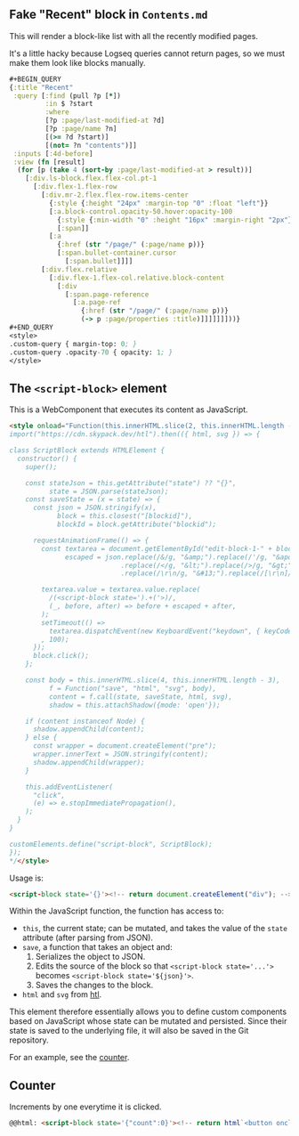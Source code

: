 ## Fake "Recent" block in `Contents.md`
This will render a block-like list with all the recently modified pages.

It's a little hacky because Logseq queries cannot return pages, so we must
make them look like blocks manually.

```clojure
#+BEGIN_QUERY
{:title "Recent"
 :query [:find (pull ?p [*])
         :in $ ?start
         :where
         [?p :page/last-modified-at ?d]
         [?p :page/name ?n]
         [(>= ?d ?start)]
         [(not= ?n "contents")]]
 :inputs [:4d-before]
 :view (fn [result]
  (for [p (take 4 (sort-by :page/last-modified-at > result))]
    [:div.ls-block.flex.flex-col.pt-1
      [:div.flex-1.flex-row
        [:div.mr-2.flex.flex-row.items-center
          {:style {:height "24px" :margin-top "0" :float "left"}}
          [:a.block-control.opacity-50.hover:opacity-100
            {:style {:min-width "0" :height "16px" :margin-right "2px"}}
            [:span]]
          [:a
            {:href (str "/page/" (:page/name p))}
            [:span.bullet-container.cursor
              [:span.bullet]]]]
        [:div.flex.relative
          [:div.flex-1.flex-col.relative.block-content
            [:div
              [:span.page-reference
                [:a.page-ref
                  {:href (str "/page/" (:page/name p))}
                  (-> p :page/properties :title)]]]]]]]))}
#+END_QUERY
<style>
.custom-query { margin-top: 0; }
.custom-query .opacity-70 { opacity: 1; }
</style>
```

## The `<script-block>` element

This is a WebComponent that executes its content as JavaScript.

```html
<style onload="Function(this.innerHTML.slice(2, this.innerHTML.length - 2))()">/*
import("https://cdn.skypack.dev/htl").then(({ html, svg }) => {

class ScriptBlock extends HTMLElement {
  constructor() {
    super();

    const stateJson = this.getAttribute("state") ?? "{}",
          state = JSON.parse(stateJson);
    const saveState = (x = state) => {
      const json = JSON.stringify(x),
            block = this.closest("[blockid]"),
            blockId = block.getAttribute("blockid");

      requestAnimationFrame(() => {
        const textarea = document.getElementById("edit-block-1-" + blockId),
              escaped = json.replace(/&/g, "&amp;").replace(/'/g, "&apos;")
                            .replace(/</g, "&lt;").replace(/>/g, "&gt;")
                            .replace(/\r\n/g, "&#13;").replace(/[\r\n]/g, "&#13;");

        textarea.value = textarea.value.replace(
          /(<script-block state=').+('>)/,
          (_, before, after) => before + escaped + after,
        );
        setTimeout(() =>
          textarea.dispatchEvent(new KeyboardEvent("keydown", { keyCode: 27 }))
        , 100);
      });
      block.click();
    };

    const body = this.innerHTML.slice(4, this.innerHTML.length - 3),
          f = Function("save", "html", "svg", body),
          content = f.call(state, saveState, html, svg),
          shadow = this.attachShadow({mode: 'open'});

    if (content instanceof Node) {
      shadow.appendChild(content);
    } else {
      const wrapper = document.createElement("pre");
      wrapper.innerText = JSON.stringify(content);
      shadow.appendChild(wrapper);
    }

    this.addEventListener(
      "click",
      (e) => e.stopImmediatePropagation(),
    );
  }
}

customElements.define("script-block", ScriptBlock);
});
*/</style>
```

Usage is:
```html
<script-block state='{}'><!-- return document.createElement("div"); --></script-block>
```

Within the JavaScript function, the function has access to:
- `this`, the current state; can be mutated, and takes the value of the `state` attribute (after parsing from JSON).
- `save`, a function that takes an object and:
  1. Serializes the object to JSON.
  2. Edits the source of the block so that `<script-block state='...'>` becomes `<script-block state='${json}'>`.
  3. Saves the changes to the block.
- `html` and `svg` from [htl](https://observablehq.com/@observablehq/htl).

This element therefore essentially allows you to define custom components based on JavaScript whose state
can be mutated and persisted. Since their state is saved to the underlying file, it will also be saved in
the Git repository.

For an example, see the [counter](#counter).

## Counter

Increments by one everytime it is clicked.

```html
@@html: <script-block state='{"count":0}'><!-- return html`<button onclick=${() => save({ count: this.count + 1 })}>${this.count ?? 0}`; --></script-block>@@
```
